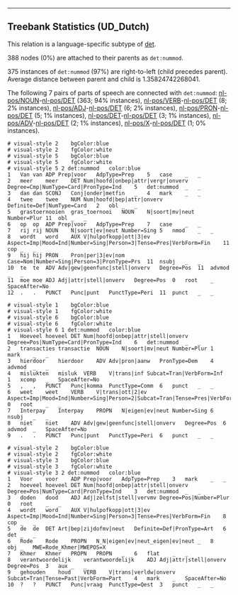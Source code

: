 

--------------------------------------------------------------------------------

## Treebank Statistics (UD_Dutch)

This relation is a language-specific subtype of [det]().

388 nodes (0%) are attached to their parents as `det:nummod`.

375 instances of `det:nummod` (97%) are right-to-left (child precedes parent).
Average distance between parent and child is 1.35824742268041.

The following 7 pairs of parts of speech are connected with `det:nummod`: [nl-pos/NOUN]()-[nl-pos/DET]() (363; 94% instances), [nl-pos/VERB]()-[nl-pos/DET]() (8; 2% instances), [nl-pos/ADJ]()-[nl-pos/DET]() (6; 2% instances), [nl-pos/PRON]()-[nl-pos/DET]() (5; 1% instances), [nl-pos/DET]()-[nl-pos/DET]() (3; 1% instances), [nl-pos/ADV]()-[nl-pos/DET]() (2; 1% instances), [nl-pos/X]()-[nl-pos/DET]() (1; 0% instances).


~~~ conllu
# visual-style 2	bgColor:blue
# visual-style 2	fgColor:white
# visual-style 5	bgColor:blue
# visual-style 5	fgColor:white
# visual-style 5 2 det:nummod	color:blue
1	Van	van	ADP	Prep|voor	AdpType=Prep	5	case	_	_
2	meer	meer	DET	Num|hoofd|onbep|attr|vergr|onverv	Degree=Cmp|NumType=Card|PronType=Ind	5	det:nummod	_	_
3	dan	dan	SCONJ	Conj|onder|metfin	_	4	mark	_	_
4	twee	twee	NUM	Num|hoofd|bep|attr|onverv	Definite=Def|NumType=Card	2	obl	_	_
5	grastoernooien	gras_toernooi	NOUN	N|soort|mv|neut	Number=Plur	11	obl	_	_
6	op	op	ADP	Prep|voor	AdpType=Prep	7	case	_	_
7	rij	rij	NOUN	N|soort|ev|neut	Number=Sing	5	nmod	_	_
8	wordt	word	AUX	V|hulpofkopp|ott|3|ev	Aspect=Imp|Mood=Ind|Number=Sing|Person=3|Tense=Pres|VerbForm=Fin	11	cop	_	_
9	hij	hij	PRON	Pron|per|3|ev|nom	Case=Nom|Number=Sing|Person=3|PronType=Prs	11	nsubj	_	_
10	te	te	ADV	Adv|gew|geenfunc|stell|onverv	Degree=Pos	11	advmod	_	_
11	moe	moe	ADJ	Adj|attr|stell|onverv	Degree=Pos	0	root	_	SpaceAfter=No
12	.	.	PUNCT	Punc|punt	PunctType=Peri	11	punct	_	_

~~~


~~~ conllu
# visual-style 1	bgColor:blue
# visual-style 1	fgColor:white
# visual-style 6	bgColor:blue
# visual-style 6	fgColor:white
# visual-style 6 1 det:nummod	color:blue
1	Hoeveel	hoeveel	DET	Num|hoofd|onbep|attr|stell|onverv	Degree=Pos|NumType=Card|PronType=Ind	6	det:nummod	_	_
2	transacties	transactie	NOUN	N|soort|mv|neut	Number=Plur	1	mark	_	_
3	hierdoor	hierdoor	ADV	Adv|pron|aanw	PronType=Dem	4	advmod	_	_
4	mislukten	misluk	VERB	V|trans|inf	Subcat=Tran|VerbForm=Inf	1	xcomp	_	SpaceAfter=No
5	,	,	PUNCT	Punc|komma	PunctType=Comm	6	punct	_	_
6	weet	weet	VERB	V|trans|ott|2|ev	Aspect=Imp|Mood=Ind|Number=Sing|Person=2|Subcat=Tran|Tense=Pres|VerbForm=Fin	0	root	_	_
7	Interpay	Interpay	PROPN	N|eigen|ev|neut	Number=Sing	6	nsubj	_	_
8	niet	niet	ADV	Adv|gew|geenfunc|stell|onverv	Degree=Pos	6	advmod	_	SpaceAfter=No
9	.	.	PUNCT	Punc|punt	PunctType=Peri	6	punct	_	_

~~~


~~~ conllu
# visual-style 2	bgColor:blue
# visual-style 2	fgColor:white
# visual-style 3	bgColor:blue
# visual-style 3	fgColor:white
# visual-style 3 2 det:nummod	color:blue
1	Voor	voor	ADP	Prep|voor	AdpType=Prep	3	mark	_	_
2	hoeveel	hoeveel	DET	Num|hoofd|onbep|attr|stell|onverv	Degree=Pos|NumType=Card|PronType=Ind	3	det:nummod	_	_
3	doden	dood	ADJ	Adj|zelfst|stell|vervmv	Degree=Pos|Number=Plur	0	root	_	_
4	wordt	word	AUX	V|hulpofkopp|ott|3|ev	Aspect=Imp|Mood=Ind|Number=Sing|Person=3|Tense=Pres|VerbForm=Fin	8	cop	_	_
5	de	de	DET	Art|bep|zijdofmv|neut	Definite=Def|PronType=Art	6	det	_	_
6	Rode	Rode	PROPN	N_N|eigen|ev|neut_eigen|ev|neut	_	8	obj	_	MWE=Rode_Khmer|MWEPOS=X
7	Khmer	Khmer	PROPN	PROPN	_	6	flat	_	_
8	verantwoordelijk	verantwoordelijk	ADJ	Adj|attr|stell|onverv	Degree=Pos	3	aux	_	_
9	gehouden	houd	VERB	V|trans|verldw|onverv	Subcat=Tran|Tense=Past|VerbForm=Part	4	mark	_	SpaceAfter=No
10	?	?	PUNCT	Punc|vraag	PunctType=Qest	3	punct	_	_

~~~


